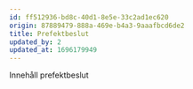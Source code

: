 ```yaml
---
id: ff512936-bd8c-40d1-8e5e-33c2ad1ec620
origin: 87889479-888a-469e-b4a3-9aaafbcd6de2
title: Prefektbeslut
updated_by: 2
updated_at: 1696179949
---
```

Innehåll prefektbeslut